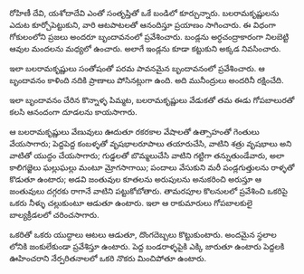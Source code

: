 ﻿రోహిణీ దేవి, యశోదాదేవి ఎంతో సంతృప్తితో ఒకే బండిలో కూర్చున్నారు. బలరామకృష్ణులను ఎదుట కూర్చోపెట్టుకుని, వారి ఆటపాటలతో ఆనందిస్తూ ప్రయాణం సాగించారు. ఈ విధంగా గోకులంలోని ప్రజలు అందరూ బృందావనంలో ప్రవేశించారు. బండ్లను అర్ధచంద్రాకారంగా నిలబెట్టి ఆవుల మందలను మధ్యలో ఉంచారు. అలాగే ఇండ్లను కూడా కట్టుకుని అక్కడ నివసించారు. 

ఇలా బలరామకృష్ణులు సంతోషంతో పరమ పావనమైన బృందావనంలో ప్రవేశించారు. ఆ బృందావనం కాళింది నదికి ప్రాణాలు పోసినట్లుగా ఉంది. అది మునీంద్రులు అందరినీ రక్షించేది. 

ఇలా బృందావనం చేరిన కొన్నాళ్ళ పిమ్మట, బలరామకృష్ణులు వేడుకతో తమ ఈడు గోపబాలురతో కలసి ఆనందంగా దూడలను కాయసాగారు. 

ఆ బలరామకృష్ణులు వేణువులు ఊదుతూ రకరకాల వేషాలతో ఉత్సాహంతో గెంతులు వేయసాగారు; పెద్దపెద్ద కంబళ్ళతో వృషభాలరూపాలు తయారుచేసి, వాటిని శత్రు వృషభాలు అని వాటితో యుద్ధం చేయసాగారు; గుడ్డలతో బొమ్మలుచేసి వాటిని గట్టిగా తన్నుతుండేవారు, అలా కాలిగజ్జెలు ఘల్లుఘల్లు మంటూ మ్రోగసాగాయి; పందాలు వేసుకుని మరీ పండ్లగుత్తులను రాళ్ళతో కొడుతూ ఉంటారు; అడవి జంతువుల కూతలను అరుపులను అనుకరించి అరుస్తూ ఆ జంతువులు దగ్గరకు రాగానే వాటిని పట్టుకోబోతారు. తామరపూల కొలనులలో ప్రవేశించి ఒకరిపై ఒకరు నీళ్ళు చల్లుకుంటూ ఆడుతూ ఉంటారు. ఇలా ఆ రాకుమారులు గోపబాలకులై బాల్యక్రీడలలో చరించసాగారు. 

ఒకరితో ఒకరు యుద్ధాలు ఆటలు ఆడుతూ, దొంగదెబ్బలు కొట్టుకుంటారు. అందమైన స్థలాల లోనికి జంకులేకుండా ప్రవేశిస్తూ ఉంటారు. పెద్ద బండరాళ్ళపైకి ఎక్కి జారుతూ ఉంటారు పెద్దలకి ఊహించరాని నేర్పరితనాలలో ఒకరి నొకరు మించిపోతూ ఉంటారు. 

